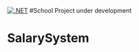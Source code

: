 [![.NET](https://github.com/Binett/SalarySystem/actions/workflows/dotnet.yml/badge.svg)](https://github.com/Binett/SalarySystem/actions/workflows/dotnet.yml)
#School Project under development

# SalarySystem
